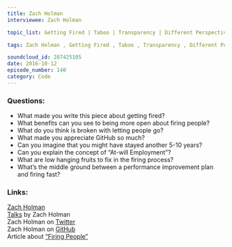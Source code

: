 ```yaml
--- 
title: Zach Holman
interviewee: Zach Holman

topic_list: Getting Fired | Taboo | Transparency | Different Perspectives | Timing | Growth Stages | Employment & Dating | Managers | At-will Employment | Tech Industry | Europe | Low hanging Fruits | Performance Improvement Plans | Meeting Goals | Surprise Firings | Firing Fast | Mistakes | Company Culture | Communication

tags: Zach Holman , Getting Fired , Taboo , Transparency , Different Perspectives , Timing , Growth Stages , Employment & Dating , Managers , At-will Employment , Tech Industry , Europe , Low hanging Fruits , Performance Improvement Plans , Meeting Goals , Surprise Firings , Firing Fast , Mistakes , Company Culture , Communication

soundcloud_id: 287425105
date: 2016-10-12
episode_number: 140
category: Code
---
```


### Questions:

- What made you write this piece about getting fired?
- What benefits can you see to being more open about firing people? 
- What do you think is broken with letting people go?
- What made you appreciate GitHub so much?
- Can you imagine that you might have stayed another 5-10 years?
- Can you explain the concept of “At-will Employment”?
- What are low hanging fruits to fix in the firing process?
- What’s the middle ground between a performance improvement plan and firing fast?


### Links:

[Zach Holman](https://zachholman.com/)<br>
[Talks](https://zachholman.com/talks) by Zach Holman<br>
Zach Holman on [Twitter](https://twitter.com/holman)<br>
Zach Holman on [GitHub](https://github.com/holman)<br>
Article about [“Firing People”](https://zachholman.com/talk/firing-people)<br>

